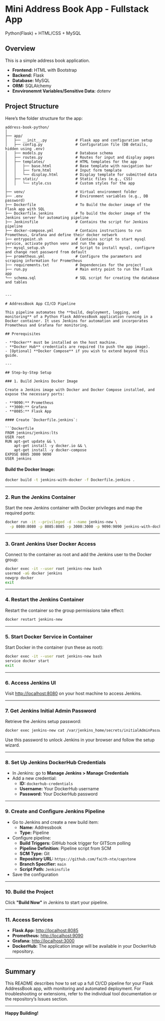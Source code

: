 # Mini Address Book App - Fullstack App
Python(Flask) + HTML/CSS + MySQL

## Overview

This is a simple address book application. 

 - **Frontend:** HTML with Bootstrap
 - **Backend:** Flask
 - **Database:** MySQL
 - **ORM:** SQLAlchemy
 - **Envvironemnt Variables/Sensitive Data:** dotenv


## Project Structure

Here’s the folder structure for the app:

```
address-book-python/
│
├── app/
│   ├── __init__.py             # Flask app and configuration setup
│   ├── config.py               # Configuration file (DB details, hidden using .env)
│   ├── models.py               # Database schema
│   ├── routes.py               # Routes for input and display pages
│   ├── templates/              # HTML templates for the app
│   │   ├── base.html           # Base template with navigation bar
│   │   ├── form.html           # Input form template
│   │   └── display.html        # Display template for submitted data
│   ├── static/                 # Static files (e.g., CSS)
│   │   └── style.css           # Custom styles for the app
│
├── venv/                       # Virtual environment folder
├── .env                        # Environment variables (e.g., DB password)
├── Dockerfile                  # To Build the docker image of the Flask app with SQL
├── Dockerfile.jenkins          # To build the docker image of the Jenkins server for automating pipeline
├── Jenkinsfile                 # Contains the script for Jenkins pipeline
├── docker-compose.yml          # Contains instructions to run Prometheus, Grafana and define their docker network
├── entrypoint.sh               # Contains script to start mysql service, activate python venv and run the app
├── mysql_setup.sh              # Script to install mysql, configure and change root password from default
├── prometheus.yml              # Configure the parameters and scraping information for Prometheus
├── requirements.txt            # Dependencies for the project
├── run.py                      # Main entry point to run the Flask app
└── schema.sql                  # SQL script for creating the database and tables


---

# AddressBook App CI/CD Pipeline

This pipeline automates the **build, deployment, logging, and monitoring** of a Python Flask AddressBook application running in a Docker container. It uses Jenkins for automation and incorporates Prometheus and Grafana for monitoring.

## Prerequisites

- **Docker** must be installed on the host machine.
- **Docker Hub** credentials are required (to push the app image).
- [Optional] **Docker Compose** if you wish to extend beyond this guide.

---

## Step-by-Step Setup

### 1. Build Jenkins Docker Image

Create a Jenkins image with Docker and Docker Compose installed, and expose the necessary ports:

- **9090:** Prometheus
- **3000:** Grafana
- **8085:** Flask App

#### Create `Dockerfile.jenkins`:

```Dockerfile
FROM jenkins/jenkins:lts
USER root
RUN apt-get update && \
    apt-get install -y docker.io && \
    apt-get install -y docker-compose
EXPOSE 8085 3000 9090
USER jenkins
```

#### Build the Docker Image:

```bash
docker build -t jenkins-with-docker -f Dockerfile.jenkins .
```

---

### 2. Run the Jenkins Container

Start the new Jenkins container with Docker privileges and map the required ports:

```bash
docker run -it --privileged -d --name jenkins-new \
  -p 8080:8080 -p 8085:8085 -p 3000:3000 -p 9090:9090 jenkins-with-docker
```

---

### 3. Grant Jenkins User Docker Access

Connect to the container as root and add the Jenkins user to the Docker group:

```bash
docker exec -it --user root jenkins-new bash
usermod -aG docker jenkins
newgrp docker
exit
```

---

### 4. Restart the Jenkins Container

Restart the container so the group permissions take effect:

```bash
docker restart jenkins-new
```

---

### 5. Start Docker Service in Container

Start Docker in the container (run these as root):

```bash
docker exec -it --user root jenkins-new bash
service docker start
exit
```

---

### 6. Access Jenkins UI

Visit [http://localhost:8080](http://localhost:8080) on your host machine to access Jenkins.

---

### 7. Get Jenkins Initial Admin Password

Retrieve the Jenkins setup password:

```bash
docker exec jenkins-new cat /var/jenkins_home/secrets/initialAdminPassword
```

Use this password to unlock Jenkins in your browser and follow the setup wizard.

---

### 8. Set Up Jenkins DockerHub Credentials

- In Jenkins: go to **Manage Jenkins > Manage Credentials**
- Add a new credential:
    - **ID:** `dockerhub-credentials`
    - **Username:** Your DockerHub username
    - **Password:** Your DockerHub password

---

### 9. Create and Configure Jenkins Pipeline

- Go to Jenkins and create a new build item:
  - **Name:** Addressbook
  - **Type:** Pipeline
- Configure pipeline:
  - **Build Triggers:** GitHub hook trigger for GITScm polling
  - **Pipeline Definition:** Pipeline script from SCM
  - **SCM Type:** Git
  - **Repository URL:** `https://github.com/faith-nte/capstone`
  - **Branch Specifier:** `main`
  - **Script Path:** `Jenkinsfile`
- Save the configuration

---

### 10. Build the Project

Click **"Build Now"** in Jenkins to start your pipeline.

---

### 11. Access Services

- **Flask App:** [http://localhost:8085](http://localhost:8085)
- **Prometheus:** [http://localhost:9090](http://localhost:9090)
- **Grafana:** [http://localhost:3000](http://localhost:3000)
- **DockerHub:** The application image will be available in your DockerHub repository.

---

## Summary

This README describes how to set up a full CI/CD pipeline for your Flask AddressBook app, with monitoring and automated deployment. For troubleshooting or extensions, refer to the individual tool documentation or the repository’s Issues section.

---

**Happy Building!**
